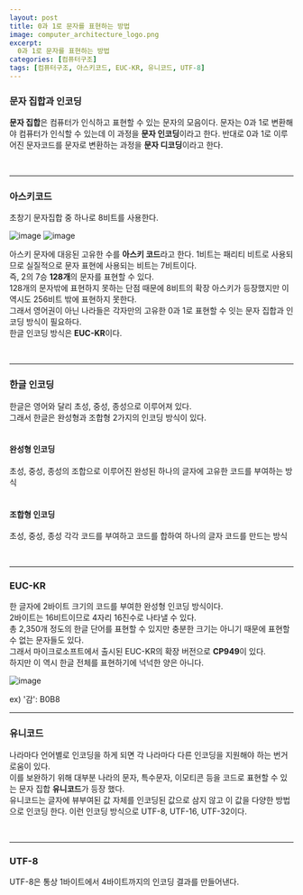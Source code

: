 ```yaml
---
layout: post
title: 0과 1로 문자를 표현하는 방법
image: computer_architecture_logo.png
excerpt: 
  0과 1로 문자를 표현하는 방법
categories: [컴퓨터구조]
tags: [컴퓨터구조, 아스키코드, EUC-KR, 유니코드, UTF-8]
---
```


### 문자 집합과 인코딩

**문자 집합**은 컴퓨터가 인식하고 표현할 수 있는 문자의 모음이다.
문자는 0과 1로 변환해야 컴퓨터가 인식할 수 있는데 이 과정을 **문자 인코딩**이라고 한다.
반대로 0과 1로 이루어진 문자코드를 문자로 변환하는 과정을 **문자 디코딩**이라고 한다.

<br />

---

### 아스키코드

초창기 문자집합 중 하나로 8비트를 사용한다.  

![image](https://github.com/DaYoung-woo/DaYoung-woo.github.io/assets/131967254/0bd5bdea-a859-4bd0-b7ad-e17d77c1467e)
![image](https://github.com/DaYoung-woo/DaYoung-woo.github.io/assets/131967254/7b02efc2-4534-462f-8727-0d7be50572b4)
<br />

아스키 문자에 대응된 고유한 수를 **아스키 코드**라고 한다. 
1비트는 패리티 비트로 사용되므로 실질적으로 문자 표현에 사용되는 비트는 7비트이다.  
즉, 2의 7승 **128개**의 문자를 표현할 수 있다.  
128개의 문자밖에 표현하지 못하는 단점 때문에 8비트의 확장 아스키가 등장했지만 이 역시도 256비트 밖에 표현하지 못한다.  
그래서 영어권이 아닌 나라들은 각자만의 고유한 0과 1로 표현할 수 잇는 문자 집합과 인코딩 방식이 필요하다.  
한글 인코딩 방식은 **EUC-KR**이다.

<br />

---

### 한글 인코딩

한글은 영어와 달리 초성, 중성, 종성으로 이루어져 있다.  
그래서 한글은 완성형과 조합형 2가지의 인코딩 방식이 있다.  
<br />

#### 완성형 인코딩
초성, 중성, 종성의 조합으로 이루어진 완성된 하나의 글자에 고유한 코드를 부여하는 방식  
<br />

#### 조합형 인코딩
초성, 중성, 종성 각각 코드를 부여하고 코드를 합하여 하나의 글자 코드를 만드는 방식  

<br />

---

### EUC-KR

한 글자에 2바이트 크기의 코드를 부여한 완성형 인코딩 방식이다.  
2바이트는 16비트이므로 4자리 16진수로 나타낼 수 있다.  
총 2,350개 정도의 한글 단어를 표현할 수 있지만 충분한 크기는 아니기 때문에 표현할 수 없는 문자들도 있다.  
그래서 마이크로소프트에서 출시된 EUC-KR의 확장 버전으로 **CP949**이 있다.  
하지만 이 역시 한글 전체를 표현하기에 넉넉한 양은 아니다.
<br />

![image](https://github.com/DaYoung-woo/DaYoung-woo.github.io/assets/131967254/8a74cc36-040c-4017-ac61-3aefea21cc4a)  

ex) '감': B0B8
<br/>

---

### 유니코드

나라마다 언어별로 인코딩을 하게 되면 각 나라마다 다른 인코딩을 지원해야 하는 번거로움이 있다.  
이를 보완하기 위해 대부분 나라의 문자, 특수문자, 이모티콘 등을 코드로 표현할 수 있는 문자 집합 **유니코드**가 등장 했다.  
유니코드는 글자에 뷰부여된 값 자체를 인코딩된 값으로 삼지 않고 이 값을 다양한 방법으로 인코딩 한다.
이런 인코딩 방식으로 UTF-8, UTF-16, UTF-32이다.

<br />

---

### UTF-8

UTF-8은 통상 1바이트에서 4바이트까지의 인코딩 결과를 만들어낸다.
